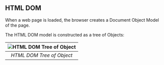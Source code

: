 ## **HTML DOM**
When a web page is loaded, the browser creates a Document Object Model of the page.

The HTML DOM model is constructed as a tree of Objects:  

|![HTML DOM Tree of Object](https://www.w3schools.com/js/pic_htmltree.gif)| 
|:---:|
| *HTML DOM Tree of Object* |